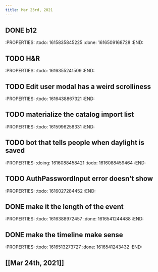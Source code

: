 ```yaml
---
title: Mar 23rd, 2021
---
```


## DONE b12
:PROPERTIES:
:todo: 1615835845225
:done: 1616509168728
:END:
## TODO H&R
:PROPERTIES:
:todo: 1616355241509
:END:
## TODO Edit user modal has a weird scrolliness
:PROPERTIES:
:todo: 1616438867321
:END:
## TODO materialize the catalog import list
:PROPERTIES:
:todo: 1615996258331
:END:
## TODO bot that tells people when daylight is saved
:PROPERTIES:
:doing: 1616088458421
:todo: 1616088459464
:END:
## TODO AuthPasswordInput error doesn't show
:PROPERTIES:
:todo: 1616027284452
:END:
## DONE make it the length of the event
:PROPERTIES:
:todo: 1616388972457
:done: 1616541244488
:END:
## DONE make the timeline make sense
:PROPERTIES:
:todo: 1616513273727
:done: 1616541243432
:END:
## [[Mar 24th, 2021]]
